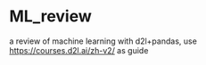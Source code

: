 # ML_review
a review of machine learning with d2l+pandas,
use https://courses.d2l.ai/zh-v2/ as guide